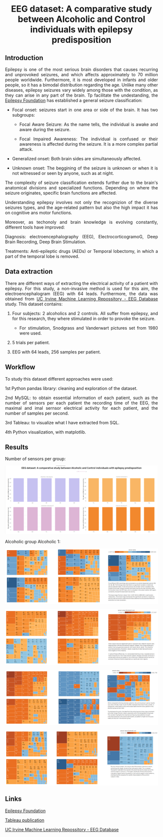 <div style="text-align:center">
  <h1> EEG dataset: A comparative study between Alcoholic and Control individuals with epilepsy predisposition </h1>
</div>

## Introduction
<div style="text-align:justify">

Epilepsy is one of the most serious brain disorders that causes recurring and unprovoked seizures, and which affects approximately to 70 million people worldwide. Furthermore, it is most developed in infants and older people, so it has a bimodal distribution regarding the age. Unlike many other diseases, epilepsy seizures vary widely among those with the condition, as they can arise in any part of the brain. Tp facilitate the undestanding, the [Epilepsy Foundation](https://www.epilepsy.com/what-is-epilepsy/seizure-types) has established a general seizure classification:  

- Focal onset: seizures start in one area or side of the brain. It has two subgroups:

    - Focal Aware Seizure: As the name tells, the individual is awake and aware during the seizure. 

    - Focal Impaired Awareness: The individual is confused or their awareness is affected during the seizure. It is a more complex partial attack. 

- Generalized onset: Both brain sides are simultaneously affected. 

- Unknown onset: The beggining of the seizure is unknown or when it is not witnessed or seen by anyone, such as at night. 

The complexity of seizure classification extends further due to the brain's anatomical divisions and specialized functions. Depending on where the seizure originates, specific brain functions are affected.

Understanding epilepsy involves not only the recognizion of the diverse seizures types, and the age-related pattern but also the high impact it has on cognitive ans motor functions. 

Moreover, as techonoly and brain knowledge is evolving constantly, different tools have improved: 

Diagnosis: electroencephalography (EEG), ElectrocorticogramoG, Deep Brain Recording, Deep Brain Stimulation.

Treatments: Anti-epileptic drugs (AEDs) or Temporal lobectomy, in which a part of the temporal lobe is removed.


## Data extraction 

There are different ways of extracting the electrical activity of a patient with epilepsy. For this study, a non-invasive method is used for this aim, the electroencephalogram (EEG) with 64 leads. Furthermore, the data was obtained from [UC Irvine Machine Learning Repossitory - EEG Database](https://archive.ics.uci.edu/dataset/121/eeg+database) study. This dataset contains:

1. Four subjects: 2 alcoholics and 2 controls. All suffer from epilepsy, and for this research, they where stimulated in order to provoke the seizure.

    - For stimulation, Snodgrass and Vanderwart pictures set from 1980 were used. 

2. 5 trials per patient.

3. EEG with 64 leads, 256 samples per patient. 

## Workflow
To study this dataset different approaches were used:

1st Python pandas library: cleaning and exploration of the dataset.

2nd MySQL: to obtain essential information of each patient, such as the number of sensors per each patient the recording time of the EEG, the maximal and imal sernsor electrical activity for each patient, and the number of samples per second. 

3rd Tableau: to visualize what I have extracted from SQL.

4th Python visualization, with matplotlib.


## Results

Number of sensors per group:

![Number of sensors](/images/barplots.png)


Alcoholic group 
Alcoholic 1: 

![Alcoholic 1](/images/alcoholic%201.png)

![Alcoholic 2](/images/alcoholic%202.png)

![Control 1](/images/control%201.png)

![Control 1](/images/control%202.png)

## Links

[Epilepsy Foundation](https://www.epilepsy.com/what-is-epilepsy/seizure-types)

[Tableau publication](https://public.tableau.com/views/project-5EEGdifferencesbetweenalcoholicsandcontrolgroups_1/Story1?:language=es-ES&publish=yes&:display_count=n&:origin=viz_share_link)

 [UC Irvine Machine Learning Repossitory - EEG Database](https://archive.ics.uci.edu/dataset/121/eeg+database)


